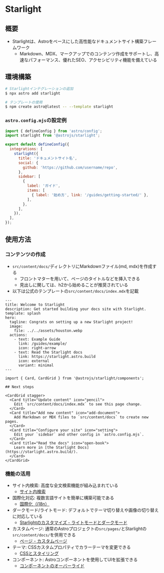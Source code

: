 # Starlight

## 概要

- Starlightは、Astroをベースにした高性能なドキュメントサイト構築フレームワーク
  - Markdown、MDX、マークアップでのコンテンツ作成をサポートし、高速なパフォーマンス、優れたSEO、アクセシビリティ機能を備えている

## 環境構築

```bash
# Starlightインテグレーションの追加
$ npx astro add starlight

# テンプレートの使用
$ npm create astro@latest -- --template starlight
```

### `astro.config.mjs`の設定例

```mjs
import { defineConfig } from 'astro/config';
import starlight from '@astrojs/starlight';

export default defineConfig({
  integrations: [
    starlight({
      title: 'ドキュメントサイト名',
      social: {
        github: 'https://github.com/username/repo',
      },
      sidebar: [
        {
          label: 'ガイド',
          items: [
            { label: '始め方', link: '/guides/getting-started/' },
          ],
        },
      ],
    }),
  ],
});
```

## 使用方法

### コンテンツの作成

- `src/content/docs/`ディレクトリにMarkdownファイル(md, mdx)を作成する
  - フロントマターを用いて、ページのタイトルなどを挿入できる
  - 見出しに関しては、h2から始めることが推奨されている
- 以下は公式のテンプレートの`src/content/docs/index.mdx`を記載

```mdx
---
title: Welcome to Starlight
description: Get started building your docs site with Starlight.
template: splash
hero:
  tagline: Congrats on setting up a new Starlight project!
  image:
    file: ../../assets/houston.webp
  actions:
    - text: Example Guide
      link: /guides/example/
      icon: right-arrow
    - text: Read the Starlight docs
      link: https://starlight.astro.build
      icon: external
      variant: minimal
---

import { Card, CardGrid } from '@astrojs/starlight/components';

## Next steps

<CardGrid stagger>
  <Card title="Update content" icon="pencil">
    Edit `src/content/docs/index.mdx` to see this page change.
  </Card>
  <Card title="Add new content" icon="add-document">
    Add Markdown or MDX files to `src/content/docs` to create new pages.
  </Card>
  <Card title="Configure your site" icon="setting">
    Edit your `sidebar` and other config in `astro.config.mjs`.
  </Card>
  <Card title="Read the docs" icon="open-book">
    Learn more in [the Starlight Docs](https://starlight.astro.build/).
  </Card>
</CardGrid>
```

### 機能の活用

- サイト内検索: 高度な全文検索機能が組み込まれている
  - [サイト内検索](https://starlight.astro.build/ja/guides/site-search/)
- 国際化対応: 複数言語サイトを簡単に構築可能である
  - [国際化（i18n）](https://starlight.astro.build/ja/guides/i18n/)
- ダークモード/ライトモード: デフォルトでテーマ切り替えや画像の切り替えに対応している
  - [Starlightのカスタマイズ - ライトモードとダークモード](https://starlight.astro.build/ja/guides/customization/#%E3%83%A9%E3%82%A4%E3%83%88%E3%83%A2%E3%83%BC%E3%83%89%E3%81%A8%E3%83%80%E3%83%BC%E3%82%AF%E3%83%A2%E3%83%BC%E3%83%89)
- カスタムページ: 通常のAstroプロジェクトの`src/pages/`とStarlightの`src/content/docs/`を併用できる
  - [ページ - カスタムページ](https://starlight.astro.build/ja/guides/pages/#%E3%82%AB%E3%82%B9%E3%82%BF%E3%83%A0%E3%83%9A%E3%83%BC%E3%82%B8)
- テーマ: CSSカスタムプロパティでカラーテーマを変更できる
  - [CSSとスタイリング](https://starlight.astro.build/ja/guides/css-and-tailwind/)
- コンポーネント: Astroコンポーネントを使用してUIを拡張できる
  - [コンポーネントのオーバーライド](https://starlight.astro.build/ja/guides/overriding-components/)
